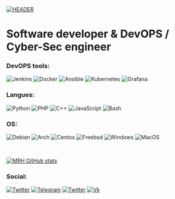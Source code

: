 [![HEADER](https://github.com/mrhealman/mrhealman/blob/main/assets/banner.jpg)](https://github.com/mrhealman/mrhealman/blob/main/assets/banner.jpg)

# Software developer & DevOPS / Cyber-Sec engineer

### DevOPS tools:
![Jenkins](https://img.shields.io/badge/-Jenkins-090909?style=for-the-badge&logo=jenkins&color=black)
![Docker](https://img.shields.io/badge/-Docker-090909?style=for-the-badge&logo=docker&color=black)
![Ansible](https://img.shields.io/badge/-Ansible-090909?style=for-the-badge&logo=Ansible&color=black)
![Kubernetes](https://img.shields.io/badge/-Kubernetes-090909?style=for-the-badge&logo=kubernetes&color=black)
![Grafana](https://img.shields.io/badge/-Grafana-090909?style=for-the-badge&logo=Grafana&color=black)


### Langues:
![Python](https://img.shields.io/badge/-Python-090909?style=for-the-badge&logo=Python&color=black)
![PHP](https://img.shields.io/badge/-PHP-090909?style=for-the-badge&logo=PHP&color=black)
![C++](https://img.shields.io/badge/-C++-090909?style=for-the-badge&logo=C%2b%2b&color=black)
![JavaScript](https://img.shields.io/badge/-JavaScript-090909?style=for-the-badge&logo=JavaScript&color=black)
![Bash](https://img.shields.io/badge/-Bash-090909?style=for-the-badge&logo=Bash&color=black)

### OS:
![Debian](https://img.shields.io/badge/-Debian-090909?style=for-the-badge&logo=Debian&color=black)
![Arch](https://img.shields.io/badge/-Arch-090909?style=for-the-badge&logo=Archlinux&color=black)
![Centos](https://img.shields.io/badge/-Centos-090909?style=for-the-badge&logo=Centos&color=black)
![Freebsd](https://img.shields.io/badge/-Freebsd-090909?style=for-the-badge&logo=Freebsd&color=black)
![Windows](https://img.shields.io/badge/-Windows-090909?style=for-the-badge&logo=Windows&color=black)
![MacOS](https://img.shields.io/badge/-MacOS-090909?style=for-the-badge&logo=MacOS&color=black)

<br/>

[![MRH GitHub stats](https://github-readme-stats.vercel.app/api?username=mrhealman&hide=stars,prs&show_icons=true&theme=dark&hide_border=0&bg_color=000000&count_private=true)](https://github.com/anuraghazra/github-readme-stats)

### Social:
[![Twitter](https://img.shields.io/badge/-MRH_Games-090909?style=for-the-badge&logo=Twitter&color=black)](https://twitter.com/mrhgamedev)
[![Telegram](https://img.shields.io/badge/-FuckingDeveloper-090909?style=for-the-badge&logo=Telegram&color=black)](https://t.me/FuckingDeveloperk)
[![Twitter](https://img.shields.io/badge/-MRH-090909?style=for-the-badge&logo=Twitter&color=black)](https://twitter.com/mrh_of)
[![Vk](https://img.shields.io/badge/-MRH_Games-090909?style=for-the-badge&logo=VK&color=black)](https://vk.com/mrhgames)



